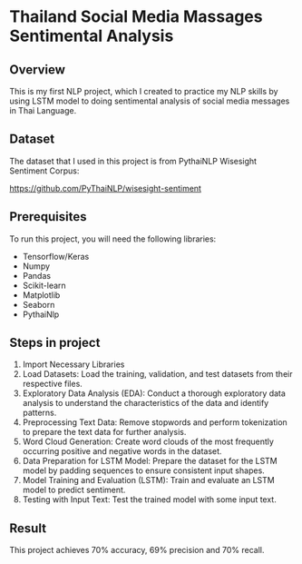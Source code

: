 # Thailand Social Media Massages Sentimental Analysis
## Overview
This is my first NLP project, which I created to practice my NLP skills by using LSTM model to doing sentimental analysis of social media messages in Thai Language.
## Dataset
The dataset that I used in this project is from PythaiNLP Wisesight Sentiment Corpus:

https://github.com/PyThaiNLP/wisesight-sentiment
## Prerequisites
To run this project, you will need the following libraries:
- Tensorflow/Keras
- Numpy
- Pandas
- Scikit-learn
- Matplotlib     
- Seaborn
- PythaiNlp

## Steps in project
1. Import Necessary Libraries
2. Load Datasets: Load the training, validation, and test datasets from their respective files.
3. Exploratory Data Analysis (EDA): Conduct a thorough exploratory data analysis to understand the characteristics of the data and identify patterns.
4. Preprocessing Text Data: Remove stopwords and perform tokenization to prepare the text data for further analysis.
5. Word Cloud Generation: Create word clouds of the most frequently occurring positive and negative words in the dataset.
8. Data Preparation for LSTM Model: Prepare the dataset for the LSTM model by padding sequences to ensure consistent input shapes.
9. Model Training and Evaluation (LSTM): Train and evaluate an LSTM model to predict sentiment.
10. Testing with Input Text: Test the trained model with some input text.

## Result 
This project achieves 70% accuracy, 69% precision and 70% recall.
